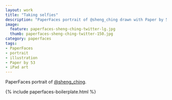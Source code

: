 ```yaml
---
layout: work
title: "Taking selfies"
description: "PaperFaces portrait of @sheng_ching drawn with Paper by 53 on an iPad."
image: 
  feature: paperfaces-sheng-ching-twitter-lg.jpg
  thumb: paperfaces-sheng-ching-twitter-150.jpg
category: paperfaces
tags: 
- PaperFaces
- portrait
- illustration
- Paper by 53
- iPad art
---
```


PaperFaces portrait of [@sheng_ching](http://twitter.com/sheng_ching).

{% include paperfaces-boilerplate.html %}